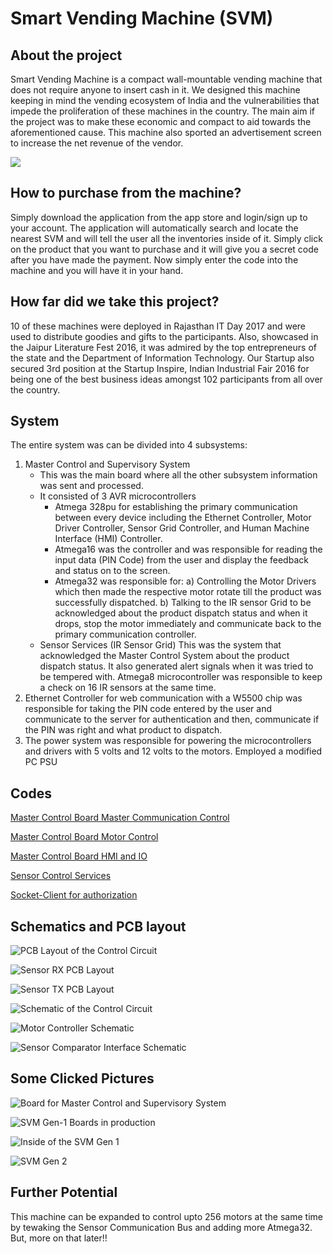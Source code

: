 # Smart Vending Machine (SVM)

## About the project
Smart Vending Machine is a compact wall-mountable vending machine that does not require anyone to insert cash in it. We designed this machine keeping in mind the vending ecosystem of India and the vulnerabilities that impede the proliferation of these machines in the country. The main aim if the project was to make these economic and compact to aid towards the aforementioned cause. This machine also sported an advertisement screen to increase the net revenue of the vendor. 

![](https://github.com/rhitvik/Smart_Vending_Machine/blob/master/Images_and_Screenshots/Smart_Vending_Machine_Gen-1.jpg)

## How to purchase from the machine?
Simply download the application from the app store and login/sign up to your account. The application will automatically search and locate the nearest SVM and will tell the user all the inventories inside of it. Simply click on the product that you want to purchase and it will give you a secret code after you have made the payment. Now simply enter the code into the machine and you will have it in your hand.

## How far did we take this project?
10 of these machines were deployed in Rajasthan IT Day 2017 and were used to distribute goodies and gifts to the participants. Also, showcased in the Jaipur Literature Fest 2016, it was admired by the top entrepreneurs of the state and the Department of Information Technology. Our Startup also secured 3rd position at the Startup Inspire, Indian Industrial Fair 2016 for being one of the best business ideas amongst 102 participants from all over the country.

## System 
The entire system was can be divided into 4 subsystems:
1. Master Control and Supervisory System
	- This was the main board where all the other subsystem information was sent and processed. 
	- It consisted of 3 AVR microcontrollers
		* Atmega 328pu for establishing the primary communication between every device including the Ethernet Controller, Motor Driver Controller, Sensor Grid Controller, and Human Machine Interface (HMI) Controller.
		* Atmega16 was the controller and was responsible for reading the input data (PIN Code) from the user and display the feedback and status on to the screen.
		* Atmega32 was responsible for:
	 		a) Controlling the Motor Drivers which then made the respective motor rotate till the product was successfully dispatched. 
			b) Talking to the IR sensor Grid to be acknowledged about the product dispatch status and when it drops, stop the motor immediately and communicate back to the primary communication controller.
	- Sensor Services (IR Sensor Grid)
		This was the system that acknowledged the Master Control System about the product dispatch status.
		It also generated alert signals when it was tried to be tempered with.
		Atmega8 microcontroller was responsible to keep a check on 16 IR sensors at the same time.
2. Ethernet Controller for web communication with a W5500 chip was responsible for taking the PIN code entered by the user and communicate to the server for authentication and then, communicate if the PIN was right and what product to dispatch.
3. The power system was responsible for powering the microcontrollers and drivers with 5 volts and 12 volts to the motors. Employed a modified PC PSU

## Codes
[Master Control Board Master Communication Control](https://github.com/rhitvik/Smart_Vending_Machine/blob/master/Codes/Control_Board_ATmega328pu/10%20motors%20master%20control/10%20motors%20master%20control.cpp)

[Master Control Board Motor Control](https://github.com/rhitvik/Smart_Vending_Machine/blob/master/Codes/Control_Board_Atmega32/10motors/10motors.cpp)

[Master Control Board HMI and IO](https://github.com/rhitvik/Smart_Vending_Machine/blob/master/Codes/Control_Board_ATmega16/password%20based/password%20based.cpp)

[Sensor Control Services](https://github.com/rhitvik/Smart_Vending_Machine/blob/master/Codes/Sensor_ATmega8/MR.SENSOR/MR.SENSOR.cpp)

[Socket-Client for authorization](https://github.com/rhitvik/Smart_Vending_Machine/blob/master/Codes/SocketClient_Ethernet_StateMachine_polled/SocketClient_Ethernet_StateMachine_polled.ino)

## Schematics and PCB layout

![](https://github.com/rhitvik/Smart_Vending_Machine/blob/master/Images_and_Screenshots/Control_Board_PCB_Layout.JPG "PCB Layout of the Control Circuit")

![](https://github.com/rhitvik/Smart_Vending_Machine/blob/master/Images_and_Screenshots/Sensor_RX_PCB_Layout.JPG "Sensor RX PCB Layout")

![](https://github.com/rhitvik/Smart_Vending_Machine/blob/master/Images_and_Screenshots/Sensor_TX_PCB_Layout.JPG "Sensor TX PCB Layout")

![](https://github.com/rhitvik/Smart_Vending_Machine/blob/master/Images_and_Screenshots/System_Controller_Schematic.JPG "Schematic of the Control Circuit")

![](https://github.com/rhitvik/Smart_Vending_Machine/blob/master/Images_and_Screenshots/Motor_Control_Schematic.JPG "Motor Controller Schematic")

![](https://github.com/rhitvik/Smart_Vending_Machine/blob/master/Images_and_Screenshots/Sensor_Comparators_Schematic.JPG "Sensor Comparator Interface Schematic")


## Some Clicked Pictures

![](https://github.com/rhitvik/Smart_Vending_Machine/blob/master/Images_and_Screenshots/Control_Board_Smart_Vending_Machine.jpg "Board for Master Control and Supervisory System")

![](https://github.com/rhitvik/Smart_Vending_Machine/blob/master/Images_and_Screenshots/Control_Boards_in_Production.jpg "SVM Gen-1 Boards in production")

![](https://github.com/rhitvik/Smart_Vending_Machine/blob/master/Images_and_Screenshots/Inside_of_the_Vending_Machine.jpg "Inside of the SVM Gen 1")

![](https://github.com/rhitvik/Smart_Vending_Machine/blob/master/Images_and_Screenshots/Smart_Vending_Machine_Gen-2.jpg "SVM Gen 2")

## Further Potential

 This machine can be expanded to control upto 256 motors at the same time by tewaking the Sensor Communication Bus and adding more Atmega32. But, more on that later!!